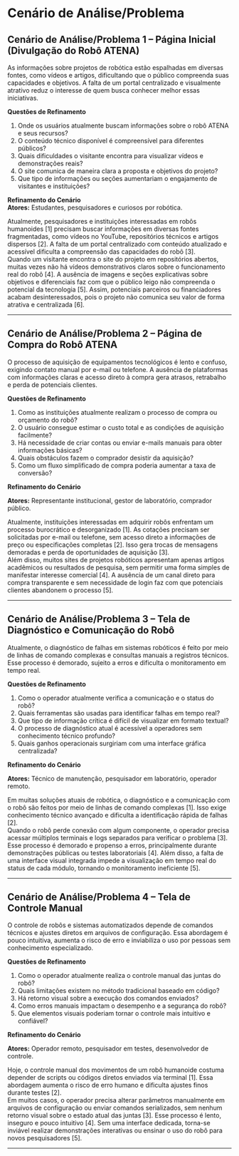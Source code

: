 # Cenário de Análise/Problema

## Cenário de Análise/Problema 1 – Página Inicial (Divulgação do Robô ATENA)

As informações sobre projetos de robótica estão espalhadas em diversas fontes, como vídeos e artigos, dificultando que o público compreenda suas capacidades e objetivos. A falta de um portal centralizado e visualmente atrativo reduz o interesse de quem busca conhecer melhor essas iniciativas.

**Questões de Refinamento**
1. Onde os usuários atualmente buscam informações sobre o robô ATENA e seus recursos?
2. O conteúdo técnico disponível é compreensível para diferentes públicos?
3. Quais dificuldades o visitante encontra para visualizar vídeos e demonstrações reais?
4. O site comunica de maneira clara a proposta e objetivos do projeto?
5. Que tipo de informações ou seções aumentariam o engajamento de visitantes e instituições?

**Refinamento do Cenário**
<br>
**Atores:** Estudantes, pesquisadores e curiosos por robótica.<br>

Atualmente, pesquisadores e instituições interessadas em robôs humanoides [1] precisam buscar informações em diversas fontes fragmentadas, como vídeos no YouTube, repositórios técnicos e artigos dispersos [2]. A falta de um portal centralizado com conteúdo atualizado e acessível dificulta a compreensão das capacidades do robô [3].<br>
Quando um visitante encontra o site do projeto em repositórios abertos, muitas vezes não há vídeos demonstrativos claros sobre o funcionamento real do robô [4]. A ausência de imagens e seções explicativas sobre objetivos e diferenciais faz com que o público leigo não compreenda o potencial da tecnologia [5]. Assim, potenciais parceiros ou financiadores acabam desinteressados, pois o projeto não comunica seu valor de forma atrativa e centralizada [6].

---

## Cenário de Análise/Problema 2 – Página de Compra do Robô ATENA

O processo de aquisição de equipamentos tecnológicos é lento e confuso, exigindo contato manual por e-mail ou telefone. A ausência de plataformas com informações claras e acesso direto à compra gera atrasos, retrabalho e perda de potenciais clientes.

**Questões de Refinamento**
1. Como as instituições atualmente realizam o processo de compra ou orçamento do robô?
2. O usuário consegue estimar o custo total e as condições de aquisição facilmente?
3. Há necessidade de criar contas ou enviar e-mails manuais para obter informações básicas?
4. Quais obstáculos fazem o comprador desistir da aquisição?
5. Como um fluxo simplificado de compra poderia aumentar a taxa de conversão?

**Refinamento do Cenário**<br>

**Atores:** Representante institucional, gestor de laboratório, comprador público.<br>

Atualmente, instituições interessadas em adquirir robôs enfrentam um processo burocrático e desorganizado [1]. As cotações precisam ser solicitadas por e-mail ou telefone, sem acesso direto a informações de preço ou especificações completas [2]. Isso gera trocas de mensagens demoradas e perda de oportunidades de aquisição [3].<br>
Além disso, muitos sites de projetos robóticos apresentam apenas artigos acadêmicos ou resultados de pesquisa, sem permitir uma forma simples de manifestar interesse comercial [4]. A ausência de um canal direto para compra transparente e sem necessidade de login faz com que potenciais clientes abandonem o processo [5].

---

## Cenário de Análise/Problema 3 – Tela de Diagnóstico e Comunicação do Robô

Atualmente, o diagnóstico de falhas em sistemas robóticos é feito por meio de linhas de comando complexas e consultas manuais a registros técnicos. Esse processo é demorado, sujeito a erros e dificulta o monitoramento em tempo real.

**Questões de Refinamento**
1. Como o operador atualmente verifica a comunicação e o status do robô?
2. Quais ferramentas são usadas para identificar falhas em tempo real?
3. Que tipo de informação crítica é difícil de visualizar em formato textual?
4. O processo de diagnóstico atual é acessível a operadores sem conhecimento técnico profundo?
5. Quais ganhos operacionais surgiriam com uma interface gráfica centralizada?

**Refinamento do Cenário**<br>

**Atores:** Técnico de manutenção, pesquisador em laboratório, operador remoto.<br>

Em muitas soluções atuais de robótica, o diagnóstico e a comunicação com o robô são feitos por meio de linhas de comando complexas [1]. Isso exige conhecimento técnico avançado e dificulta a identificação rápida de falhas [2].<br>
Quando o robô perde conexão com algum componente, o operador precisa acessar múltiplos terminais e logs separados para verificar o problema [3]. Esse processo é demorado e propenso a erros, principalmente durante demonstrações públicas ou testes laboratoriais [4]. Além disso, a falta de uma interface visual integrada impede a visualização em tempo real do status de cada módulo, tornando o monitoramento ineficiente [5].

---

## Cenário de Análise/Problema 4 – Tela de Controle Manual

O controle de robôs e sistemas automatizados depende de comandos técnicos e ajustes diretos em arquivos de configuração. Essa abordagem é pouco intuitiva, aumenta o risco de erro e inviabiliza o uso por pessoas sem conhecimento especializado.

**Questões de Refinamento**
1. Como o operador atualmente realiza o controle manual das juntas do robô?
2. Quais limitações existem no método tradicional baseado em código?
3. Há retorno visual sobre a execução dos comandos enviados?
4. Como erros manuais impactam o desempenho e a segurança do robô?
5. Que elementos visuais poderiam tornar o controle mais intuitivo e confiável?

**Refinamento do Cenário**<br>

**Atores:** Operador remoto, pesquisador em testes, desenvolvedor de controle.<br>

Hoje, o controle manual dos movimentos de um robô humanoide costuma depender de scripts ou códigos diretos enviados via terminal [1]. Essa abordagem aumenta o risco de erro humano e dificulta ajustes finos durante testes [2].<br>
Em muitos casos, o operador precisa alterar parâmetros manualmente em arquivos de configuração ou enviar comandos serializados, sem nenhum retorno visual sobre o estado atual das juntas [3]. Esse processo é lento, inseguro e pouco intuitivo [4]. Sem uma interface dedicada, torna-se inviável realizar demonstrações interativas ou ensinar o uso do robô para novos pesquisadores [5].

---

